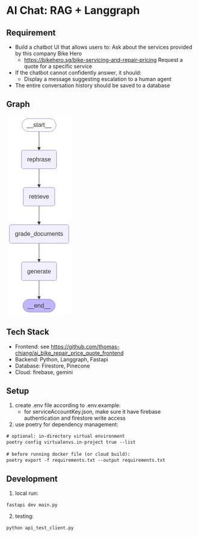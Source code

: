 # AI Chat: RAG + Langgraph

## Requirement
- Build a chatbot UI that allows users to:
Ask about the services provided by this company Bike Hero
    - https://bikehero.sg/bike-servicing-and-repair-pricing
Request a quote for a specific service
- If the chatbot cannot confidently answer, it should:
    - Display a message suggesting escalation to a human agent
- The entire conversation history should be saved to a database

## Graph
![Alt text](./graph.png)

## Tech Stack
- Frontend: see https://github.com/thomas-chiang/ai_bike_repair_price_quote_frontend
- Backend: Python, Langgraph, Fastapi
- Database: Firestore, Pinecone
- Cloud: firebase, gemini


## Setup

1. create .env file according to .env.example:
    - for serviceAccountKey.json, make sure it have firebase authentication and firestore write access
2. use poetry for dependency management:
```
# optional: in-directory virtual environment
poetry config virtualenvs.in-project true --list

# before running docker file (or cloud build):
poetry export -f requirements.txt --output requirements.txt
```

## Development
1. local run:
```
fastapi dev main.py
```
2. testing:
```
python api_test_client.py
```

